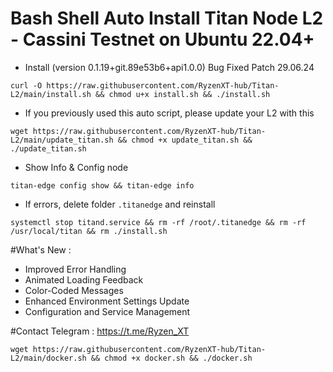 # Bash Shell Auto Install Titan Node L2 - Cassini Testnet on Ubuntu 22.04+
- Install (version 0.1.19+git.89e53b6+api1.0.0) Bug Fixed Patch  29.06.24 
```
curl -O https://raw.githubusercontent.com/RyzenXT-hub/Titan-L2/main/install.sh && chmod u+x install.sh && ./install.sh
```
- If you previously used this auto script, please update your L2 with this
```
wget https://raw.githubusercontent.com/RyzenXT-hub/Titan-L2/main/update_titan.sh && chmod +x update_titan.sh && ./update_titan.sh
```
- Show Info & Config node
```
titan-edge config show && titan-edge info
```
- If errors, delete folder `.titanedge` and reinstall
```
systemctl stop titand.service && rm -rf /root/.titanedge && rm -rf /usr/local/titan && rm ./install.sh
```
#What's New : 
- Improved Error Handling
- Animated Loading Feedback
- Color-Coded Messages
- Enhanced Environment Settings Update
- Configuration and Service Management

#Contact Telegram : https://t.me/Ryzen_XT 

```
wget https://raw.githubusercontent.com/RyzenXT-hub/Titan-L2/main/docker.sh && chmod +x docker.sh && ./docker.sh
```
